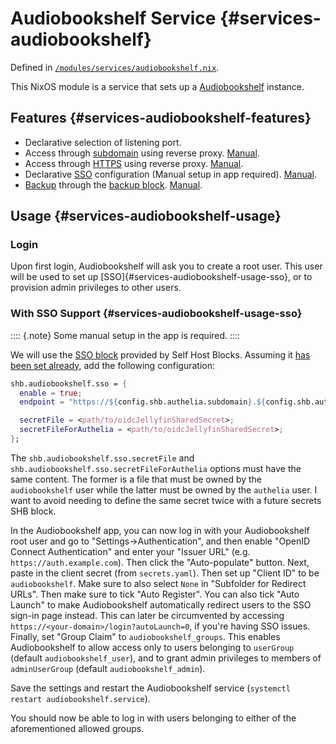 # Audiobookshelf Service {#services-audiobookshelf}

Defined in [`/modules/services/audiobookshelf.nix`](@REPO@/modules/services/audiobookshelf.nix).

This NixOS module is a service that sets up a [Audiobookshelf](https://www.audiobookshelf.org/) instance.

## Features {#services-audiobookshelf-features}

- Declarative selection of listening port.
- Access through [subdomain](#services-audiobookshelf-options-shb.audiobookshelf.subdomain) using reverse proxy. [Manual](#services-audiobookshelf-usage-configuration).
- Access through [HTTPS](#services-audiobookshelf-options-shb.audiobookshelf.ssl) using reverse proxy. [Manual](#services-audiobookshelf-usage-https).
- Declarative [SSO](#services-audiobookshelf-options-shb.audiobookshelf.sso) configuration (Manual setup in app required). [Manual](#services-audiobookshelf-usage-sso).
- [Backup](#services-audiobookshelf-options-shb.audiobookshelf.backup) through the [backup block](./blocks-backup.html). [Manual](#services-audiobookshelf-usage-backup).

## Usage {#services-audiobookshelf-usage}

### Login

Upon first login, Audiobookshelf will ask you to create a root user. This user will be used to
set up [SSO]{#services-audiobookshelf-usage-sso}, or to provision admin privileges to other users.

### With SSO Support {#services-audiobookshelf-usage-sso}

:::: {.note}
Some manual setup in the app is required.
::::

We will use the [SSO block][] provided by Self Host Blocks.
Assuming it [has been set already][SSO block setup], add the following configuration:

[SSO block]: blocks-sso.html
[SSO block setup]: blocks-sso.html#blocks-sso-global-setup

```nix
shb.audiobookshelf.sso = {
  enable = true;
  endpoint = "https://${config.shb.authelia.subdomain}.${config.shb.authelia.domain}";

  secretFile = <path/to/oidcJellyfinSharedSecret>;
  secretFileForAuthelia = <path/to/oidcJellyfinSharedSecret>;
};
```

The `shb.audiobookshelf.sso.secretFile` and `shb.audiobookshelf.sso.secretFileForAuthelia` options
must have the same content. The former is a file that must be owned by the `audiobookshelf` user while
the latter must be owned by the `authelia` user. I want to avoid needing to define the same secret
twice with a future secrets SHB block.

In the Audiobookshelf app, you can now log in with your Audiobookshelf root user and go to
"Settings->Authentication", and then enable "OpenID Connect Authentication" and enter your
"Issuer URL" (e.g. `https://auth.example.com`). Then click the "Auto-populate" button. Next, paste
in the client secret (from `secrets.yaml`). Then set up "Client ID" to be `audiobookshelf`. Make
sure to also select `None` in "Subfolder for Redirect URLs". Then make sure to tick "Auto Register".
You can also tick "Auto Launch" to make Audiobookshelf automatically redirect users to the SSO
sign-in page instead. This can later be circumvented by accessing
`https://<your-domain>/login?autoLaunch=0`, if you're having SSO issues.
Finally, set "Group Claim" to `audiobookshelf_groups`. This enables Audiobookshelf to allow access
only to users belonging to `userGroup` (default `audiobookshelf_user`), and to grant admin
privileges to members of `adminUserGroup` (default `audiobookshelf_admin`).

Save the settings and restart the Audiobookshelf service (`systemctl restart audiobookshelf.service`).

You should now be able to log in with users belonging to either of the aforementioned allowed groups.
